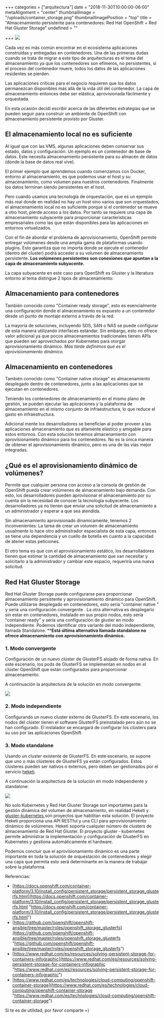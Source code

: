+++
categories = ["arquitectura"]
date = "2018-11-30T10:00:00-06:00"
metaAlignment = "center"
thumbnailImage = "/uploads/container_storage.png"
thumbnailImagePosition = "top"
title = "Almacenamiento persistente para contenedores: Red Hat OpenShift + Red Hat Gluster Storage"
undefined = ""

+++
![](/uploads/cns3-6-4.png)

Cada vez es más común encontrar en el ecosistema  aplicaciones construidas y entregadas en contenedores. Una de las primeras dudas cuando se trata de migrar a este tipo de arquitecturas es el tema del almacenamiento ya que los contenedores son efímeros, no persistentes, si el proceso del contenedor muere, todos los datos de las aplicaciones residentes se pierden.

Las aplicaciones críticas para el negocio requieren que los datos  permanezcan disponibles más allá de la vida útil del contenedor. La capa de almacenamiento entonces debe ser elástica, aprovisionada  fácilmente y orquestada.

En esta ocasión decidí escribir acerca de las diferentes estrategias que se pueden seguir para construir un ambiente de OpenShift con almacenamiento persistente provisto por Gluster.

## El almacenamiento local no es suficiente

Al igual que con las VMS, algunas aplicaciones deben conservar sus estado, datos y configuración. Un ejemplo es un contenedor de base de datos. Este necesita almacenamiento persistente para su almacén de datos (donde la base de datos real vive).

El primer ejemplo que aprendemos cuando comenzamos con Docker, entorno al almacenamiento, es que podemos usar el host y su almacenamiento, como volumen para nuestros contenedores. Finalmente los datos terminan siendo persistentes en el host.

Pero cuando usamos una tecnología de orquestación, que es un ejemplo más real donde en realidad no hay un host sino varios que son orquestados, el almacenamiento local no es suficiente porque si el contenedor se mueve a otro host, pierde acceso a los datos. Por tanto se requiere una capa de almacenamiento subyacente para proporcionar características empresariales como las que están disponibles para las aplicaciones  en entornos virtualizados.

Con el fin de abordar el problema de aprovisionamiento, OpenShift  permite  entregar volúmenes desde una amplia gama de plataformas usando plugins. Esto garantiza que no importa donde se ejecute el contenedor (dentro del cluster) podrá acceder a su volumen de almacenamiento persistente. **Los volúmenes persistentes son conexiones  que apuntan a la capa de almacenamiento subyacente.**

La capa subyacente en este caso para  OpenShift es Gluster y la literatura entorno al tema distingue 2 tipos de almacenamiento:

## **Almacenamiento para contenedores**

También conocido como "Container ready storage", esto es esencialmente una configuración donde el almacenamiento es expuesto a un contenedor desde un punto de montaje externo a través de la red.

La mayoría de soluciones, incluyendo SDS, SAN o NAS se puede configurar de esta manera utilizando interfaces estándar. Sin embargo, esto  no ofrece  valor adicional ya que pocos almacenamientos tradicionales tienen APIs que pueden ser aprovechados por Kubernetes para otorgar aprovisionamiento dinámico. _Más tarde definimos qué es el aprovisionamiento dinámico._

## **Almacenamiento en contenedores**

También conocido como "Container native storage" es almacenamiento desplegado dentro de contenedores, junto a las aplicaciones que se ejecutan en contenedores.

Teniendo los contenedores de almacenamiento en el mismo plano de gestión, se pueden ejecutar las aplicaciones y la plataforma de almacenamiento en el mismo conjunto de infraestructura, lo que reduce el gasto en infraestructura.

Adicional mente los desarrolladores se benefician al poder proveer a las aplicaciones almacenamiento que es altamente elástico y amigable para estos entornos. Con esta solución tenemos almacenamiento con aprovisionamieto dinámico para los contenedores. No es la única manera de obtener el aprovisionamiento dinámico, pero es una de las vías mejor integradas.

## **¿Qué es el aprovisionamiento dinámico de volúmenes?**

Permite que cualquier persona con acceso a la consola de gestión de OpenShift pueda crear volúmenes de almacenamiento bajo demanda. Con esto, los desarrolladores pueden aprovisionar el almacenamiento por su cuenta sin la necesidad de conocer la tecnología subyacente. Los desarrolladores ya no tienen que enviar una solicitud de almacenamiento a un administrador y esperar a que sea atendida.

Sin almacenamiento aprovisionado dinamicamente, tenemos 2 inconvenientes:  La tarea de crear un volumen de almacenamiento usualmente lo hace otro administrador especialista de esta capa, entonces se tiene una dependencia y un cuello de botella en cuanto a la capacidad de atener estas peticiones.

El otro tema es que con el aprovisionamiento estático, los desarrolladores tienen  que estimar la cantidad de almacenamiento que van necesitar y solicitarlo a la administrador y cambiar este espacio, requeriría una nueva solicitud.

## Red Hat Gluster Storage

Red Hat Gluster Storage puede configurarse para proporcionar almacenamiento persistente y aprovisionamiento dinámico para  OpenShift. Puede utilizarse desplegado en contenedores, esto sería  "container native " y sería una configuración convergente . La otra alternativa es desplegarlo sin estar en contenedores, instalado en sus propio nodos, esto sería "container ready" y sería una configuración de gluster en modo independiente. Podemos identificar otra variante del modo independiente, llamada Standalone. ****Está última alternativa llamada standalone no ofrece almacenamiento con aprovisionamiento dinámico.**

### 1. Modo convergente

Configuración de un nuevo clúster de GlusterFS alojado de forma nativa. En este escenario, los pods de GlusterFS se implementan en nodos en el clúster OpenShift que están configurados para proporcionar almacenamiento.

A continuación la arquitectura de la solución en modo convergente:

![](/uploads/Screenshot-20181129164551-885x666.png)

### 2. Modo independiente

Configurando un nuevo cluster externo de GlusterFS. En este escenario, los nodos del clúster tienen el software GlusterFS preinstalado pero aún no se han configurado. El instalador se encargará de configurar los clústers para su uso por las aplicaciones OpenShift.

### 3. Modo standalone

Usando un cluster existente de GlusterFS. En este escenario, se supone que uno o más clústeres de GlusterFS ya están configurados. Estos clústeres pueden ser nativos o externos, pero deben ser gestionados por el servicio [heketi](https://github.com/heketi/heketi).

A continuación la arquitectura de la solución en modo independiente y standalone:

![](/uploads/Screenshot-20181129164603-868x527.png)

No  solo Kubernetes y Red Hat Gluster Storage son importantes para la gestión dinámica del volumen de almacenamiento, en realidad Heketi y [gluster-kubernetes ](https://github.com/gluster/gluster-kubernetes)son proyectos que habilitan esta solución. El proyecto Heketi proporciona una API RESTful y una CLI para aprovisionamiento dinámico de volúmenes. Heketi soporta cualquier número de clusters de almacenamiento de Red Hat Gluster. El proyecto gluster ‐ kubernetes permite administrar la implementación y configuración de GlusterFS en Kubernetes y gestiona automáticamente el hardware.

Podemos concluir que el aprovisionamiento dinámico es una parte importante en toda la solución de orquestación de contenedores y elegir una capa que permita esto será determinante en la manera de trabajar sobre la plataforma.

Referencias:

* [https://docs.openshift.com/container-platform/3.10/install_config/persistent_storage/persistent_storage_glusterfs.html](https://docs.openshift.com/container-platform/3.10/install_config/persistent_storage/persistent_storage_glusterfs.html "https://docs.openshift.com/container-platform/3.10/install_config/persistent_storage/persistent_storage_glusterfs.html")
* [https://github.com/openshift/openshift-ansible/tree/master/roles/openshift_storage_glusterfs](https://github.com/openshift/openshift-ansible/tree/master/roles/openshift_storage_glusterfs "https://github.com/openshift/openshift-ansible/tree/master/roles/openshift_storage_glusterfs")
* [https://www.redhat.com/es/resources/solving-persistent-storage-for-containers-infographic](https://www.redhat.com/es/resources/solving-persistent-storage-for-containers-infographic "https://www.redhat.com/es/resources/solving-persistent-storage-for-containers-infographic")
* [https://www.redhat.com/es/technologies/cloud-computing/openshift-container-storage](https://www.redhat.com/es/technologies/cloud-computing/openshift-container-storage "https://www.redhat.com/es/technologies/cloud-computing/openshift-container-storage")

Si te es de utilidad, por favor comparte =)